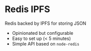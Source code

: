 # Redis IPFS

Redis backed by IPFS for storing JSON

- Opinionated but configurable
- Easy to set up (< 5 minutes)
- Simple API based on `node-redis`
